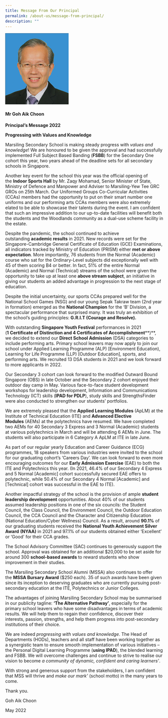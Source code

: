```yaml
---
title: Message From Our Principal
permalink: /about-us/message-from-principal/
description: ""
---
```



<img src="/images/Mr-Goh-Aik-Choon-Principal.jpeg"  
style="width:40%">

#### **Mr Goh Aik Choon**

**Principal’s Message 2022**

**Progressing with Values and Knowledge**

Marsiling Secondary School is making steady progress with _values and knowledge_! We are honoured to be given the approval and had successfully implemented Full Subject Based Banding (**FSBB**) for the Secondary One cohort this year, two years ahead of the deadline sets for all secondary schools in Singapore.

Another key event for the school this year was the official opening of the **Indoor Sports Hall** by Mr. Zaqy Mohamad, Senior Minister of State, Ministry of Defence and Manpower and Adviser to Marsiling-Yew Tee GRC GROs on 25th March. Our Uniformed Groups Co-Curricular Activities (CCAs) members had the opportunity to put on their smart number one uniforms and our performing arts CCAs members were also extremely elated to be able to showcase their talents during the event. I am confident that such an impressive addition to our up-to-date facilities will benefit both the students and the Woodlands community as a dual-use scheme facility in the estate.

Despite the pandemic, the school continued to achieve outstanding **academic results** in 2021. New records were set for the Singapore-Cambridge General Certificate of Education (GCE) Examinations, all indicators tracked by Ministry of Education (PRISM) either **met or above expectation**. More importantly, 76 students from the Normal (Academic) course who sat for the Ordinary-Level subjects did exceptionally well with 45 of them scoring B4 or better. In fact, 51% of the entire Normal (Academic) and Normal (Technical) streams of the school were given the opportunity to take up at least one **above stream subject**, an initiative in giving our students an added advantage in progression to the next stage of education.

Despite the initial uncertainty, our sports CCAs prepared well for the National School Games (NSG) and our young Sepak Takraw team (2nd year in formation) emerged as the **National Champion** for the ‘B’ Division, a spectacular performance that surprised many. It was truly an exhibition of the school’s guiding principles: **G.R.I.T (Courage and Resolve).**

With outstanding **Singapore Youth Festival** performances in 2021 (**1** **Certificate of** **Distinction and 4 Certificates of Accomplishment****)**, we decided to extend our **Direct School Admission** (DSA) categories to include performing arts. Primary school leavers may now apply to join our school under Applied Learning Programme (ALP) \[Environment Education), Learning for Life Programme (LLP) \[Outdoor Education\], sports, and performing arts. We recruited 13 DSA students in 2021 and we look forward to more applicants in 2022.

Our Secondary 3 cohort can look forward to the modified Outward Bound Singapore (OBS) in late October and the Secondary 2 cohort enjoyed their outdoor day camp in May. Various face-to-face student development workshops for leadership development, Information and Communications Technology (ICT) skills (**IPAD for PDLP**), study skills and StrengthsFinder were also conducted to strengthen our students’ portfolios.

We are extremely pleased that the **Applied Learning Modules** (ApLM) at the Institute of Technical Education (ITE) and **Advanced Elective Modules** (AEMs) at the polytechnics have resumed. We have completed two AEMs for 40 Secondary 3 Express and 3 Normal (Academic) students at various polytechnics in March and will be attending 6 AEMs in June. The students will also participate in 6 Category A ApLM at ITE in late June.

As part of our regular yearly Education and Career Guidance (ECG) programmes, 18 speakers from various industries were invited to the school for our graduating cohort’s ‘Careers Day’. We can look forward to even more encouraging outcomes for our **Early Admission Exercise** (EAE) to both the ITE and Polytechnics this year. (In 2021, 46.4% of our Secondary 4 Express and 5 Normal \[Academic\] cohort successfully secured EAE offers to polytechnic, while 50.4% of our Secondary 4 Normal \[Academic\] and \[Technical\] cohort was successful in the EAE to ITE).

Another impactful strategy of the school is the provision of ample **student leadership development** opportunities. About 40% of our students assumed leadership positions in one of the six councils: the Student Council, the Class Council, the Environment Council, the Outdoor Education Council, the CCA Council and the Character and Citizenship Education (National Education/Cyber Wellness) Council. As a result, around **90.1%** of our graduating students received the **National Youth Achievement Silver Award** **(NYAA)** in 2021 and 97.1% of our students obtained either ‘Excellent’ or ‘Good’ for their CCA grades.

The School Advisory Committee (SAC) continues to generously support the school. Approval was obtained for an additional $20,000 to be set aside for around 300 **school-based awards** to reward students who show improvement in their studies.

The Marsiling Secondary School Alumni (MSSA) also continues to offer the **MSSA Bursary Award** ($250 each). 35 of such awards have been given since its inception to deserving graduates who are currently pursuing post-secondary education at the ITE, Polytechnics or Junior Colleges.

The advantages of joining Marsiling Secondary School may be summarised in our publicity tagline: **‘The Alternative Pathway’**, especially for the primary school leavers who have some disadvantages in terms of academic results. We will help them to regain their confidence, discover their interests, passion, strengths, and help them progress into post-secondary institutions of their choice.

We are indeed _progressing with values and knowledge_. The Head of Departments (HODs), teachers and all staff have been working together as a synergistic team to ensure smooth implementation of various initiatives – the Personal Digital Learning Programme (**using IPAD**), the blended learning and FSBB. We will overcome challenges and continue to strive to realise our vision to become _a community of dynamic, confident and caring learners’_.

With strong and generous support from the stakeholders, I am confident that MSS will thrive and _make our mark’_ (school motto) in the many years to come.

Thank you.

Goh Aik Choon

May 2022